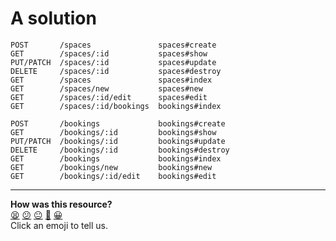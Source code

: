 # A solution

```
POST       /spaces               spaces#create
GET        /spaces/:id           spaces#show
PUT/PATCH  /spaces/:id           spaces#update
DELETE     /spaces/:id           spaces#destroy
GET        /spaces               spaces#index
GET        /spaces/new           spaces#new
GET        /spaces/:id/edit      spaces#edit
GET        /spaces/:id/bookings  bookings#index

POST       /bookings             bookings#create
GET        /bookings/:id         bookings#show
PUT/PATCH  /bookings/:id         bookings#update
DELETE     /bookings/:id         bookings#destroy
GET        /bookings             bookings#index
GET        /bookings/new         bookings#new
GET        /bookings/:id/edit    bookings#edit
```

<!-- BEGIN GENERATED SECTION DO NOT EDIT -->

---

**How was this resource?**  
[😫](https://airtable.com/shrUJ3t7KLMqVRFKR?prefill_Repository=skills-workshops&prefill_File=week-8/designing_restful_routes/solution-dont-look-until-after-workshop-over/solution.md&prefill_Sentiment=😫) [😕](https://airtable.com/shrUJ3t7KLMqVRFKR?prefill_Repository=skills-workshops&prefill_File=week-8/designing_restful_routes/solution-dont-look-until-after-workshop-over/solution.md&prefill_Sentiment=😕) [😐](https://airtable.com/shrUJ3t7KLMqVRFKR?prefill_Repository=skills-workshops&prefill_File=week-8/designing_restful_routes/solution-dont-look-until-after-workshop-over/solution.md&prefill_Sentiment=😐) [🙂](https://airtable.com/shrUJ3t7KLMqVRFKR?prefill_Repository=skills-workshops&prefill_File=week-8/designing_restful_routes/solution-dont-look-until-after-workshop-over/solution.md&prefill_Sentiment=🙂) [😀](https://airtable.com/shrUJ3t7KLMqVRFKR?prefill_Repository=skills-workshops&prefill_File=week-8/designing_restful_routes/solution-dont-look-until-after-workshop-over/solution.md&prefill_Sentiment=😀)  
Click an emoji to tell us.

<!-- END GENERATED SECTION DO NOT EDIT -->
